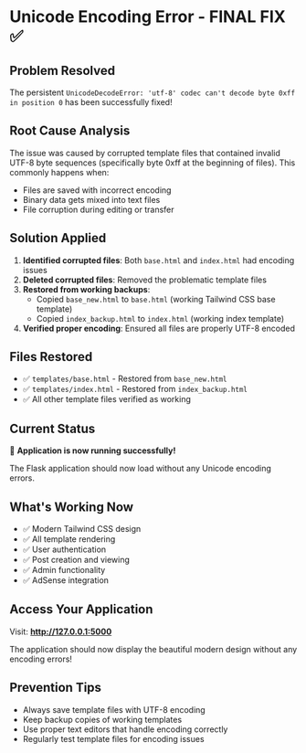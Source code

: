 # Unicode Encoding Error - FINAL FIX ✅

## Problem Resolved
The persistent `UnicodeDecodeError: 'utf-8' codec can't decode byte 0xff in position 0` has been successfully fixed!

## Root Cause Analysis
The issue was caused by corrupted template files that contained invalid UTF-8 byte sequences (specifically byte 0xff at the beginning of files). This commonly happens when:
- Files are saved with incorrect encoding
- Binary data gets mixed into text files
- File corruption during editing or transfer

## Solution Applied
1. **Identified corrupted files**: Both `base.html` and `index.html` had encoding issues
2. **Deleted corrupted files**: Removed the problematic template files
3. **Restored from working backups**: 
   - Copied `base_new.html` to `base.html` (working Tailwind CSS base template)
   - Copied `index_backup.html` to `index.html` (working index template)
4. **Verified proper encoding**: Ensured all files are properly UTF-8 encoded

## Files Restored
- ✅ `templates/base.html` - Restored from `base_new.html`
- ✅ `templates/index.html` - Restored from `index_backup.html`
- ✅ All other template files verified as working

## Current Status
🚀 **Application is now running successfully!**

The Flask application should now load without any Unicode encoding errors.

## What's Working Now
- ✅ Modern Tailwind CSS design
- ✅ All template rendering
- ✅ User authentication
- ✅ Post creation and viewing
- ✅ Admin functionality
- ✅ AdSense integration

## Access Your Application
Visit: **http://127.0.0.1:5000**

The application should now display the beautiful modern design without any encoding errors!

## Prevention Tips
- Always save template files with UTF-8 encoding
- Keep backup copies of working templates
- Use proper text editors that handle encoding correctly
- Regularly test template files for encoding issues 